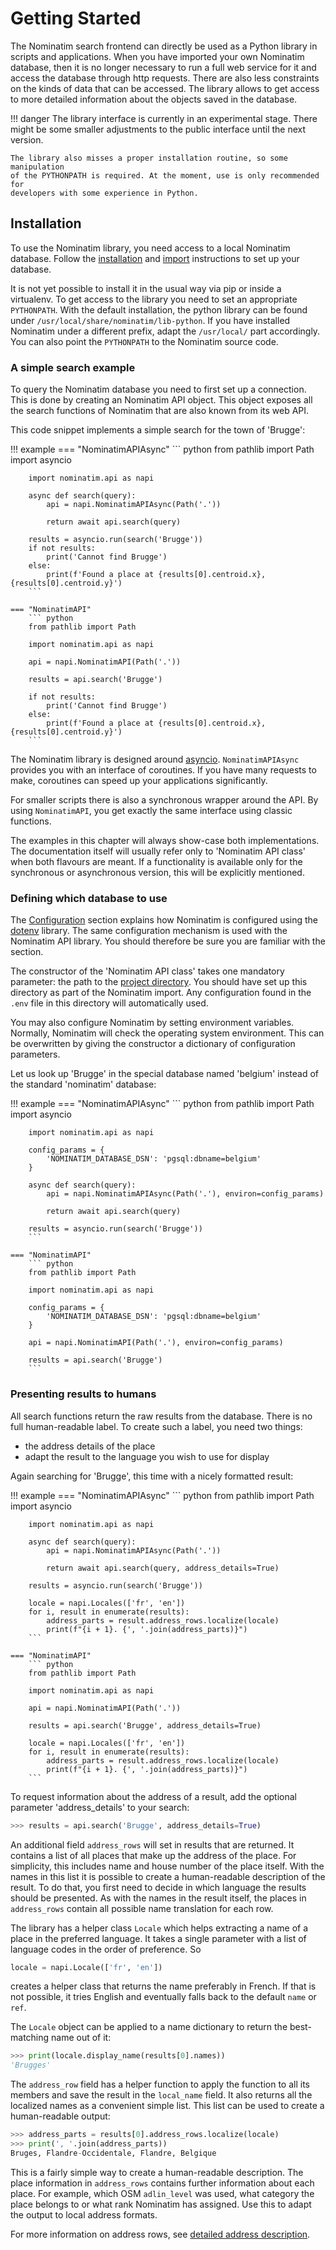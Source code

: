 # Getting Started

The Nominatim search frontend can directly be used as a Python library in
scripts and applications. When you have imported your own Nominatim database,
then it is no longer necessary to run a full web service for it and access
the database through http requests. There are
also less constraints on the kinds of data that can be accessed. The library
allows to get access to more detailed information about the objects saved
in the database.

!!! danger
    The library interface is currently in an experimental stage. There might
    be some smaller adjustments to the public interface until the next version.

    The library also misses a proper installation routine, so some manipulation
    of the PYTHONPATH is required. At the moment, use is only recommended for
    developers with some experience in Python.

## Installation

To use the Nominatim library, you need access to a local Nominatim database.
Follow the [installation](../admin/Installation.md) and
[import](../admin/Import.md) instructions to set up your database.

It is not yet possible to install it in the usual way via pip or inside a
virtualenv. To get access to the library you need to set an appropriate
`PYTHONPATH`. With the default installation, the python library can be found
under `/usr/local/share/nominatim/lib-python`. If you have installed
Nominatim under a different prefix, adapt the `/usr/local/` part accordingly.
You can also point the `PYTHONPATH` to the Nominatim source code.

### A simple search example

To query the Nominatim database you need to first set up a connection. This
is done by creating an Nominatim API object. This object exposes all the
search functions of Nominatim that are also known from its web API.

This code snippet implements a simple search for the town of 'Brugge':

!!! example
    === "NominatimAPIAsync"
        ``` python
        from pathlib import Path
        import asyncio

        import nominatim.api as napi

        async def search(query):
            api = napi.NominatimAPIAsync(Path('.'))

            return await api.search(query)

        results = asyncio.run(search('Brugge'))
        if not results:
            print('Cannot find Brugge')
        else:
            print(f'Found a place at {results[0].centroid.x},{results[0].centroid.y}')
        ```

    === "NominatimAPI"
        ``` python
        from pathlib import Path

        import nominatim.api as napi

        api = napi.NominatimAPI(Path('.'))

        results = api.search('Brugge')

        if not results:
            print('Cannot find Brugge')
        else:
            print(f'Found a place at {results[0].centroid.x},{results[0].centroid.y}')
        ```

The Nominatim library is designed around
[asyncio](https://docs.python.org/3/library/asyncio.html). `NominatimAPIAsync`
provides you with an interface of coroutines.
If you have many requests to make, coroutines can speed up your applications
significantly.

For smaller scripts there is also a synchronous wrapper around the API. By
using `NominatimAPI`, you get exactly the same interface using classic functions.

The examples in this chapter will always show-case both
implementations. The documentation itself will usually refer only to
'Nominatim API class' when both flavours are meant. If a functionality is
available only for the synchronous or asynchronous version, this will be
explicitly mentioned.

### Defining which database to use

The [Configuration](../admin/Import.md#configuration-setup-in-env)
section explains how Nominatim is configured using the
[dotenv](https://github.com/theskumar/python-dotenv) library.
The same configuration mechanism is used with the
Nominatim API library. You should therefore be sure you are familiar with
the section.

The constructor of the 'Nominatim API class' takes one mandatory parameter:
the path to the [project directory](../admin/Import.md#creating-the-project-directory).
You should have set up this directory as part of the Nominatim import.
Any configuration found in the `.env` file in this directory will automatically
used.

You may also configure Nominatim by setting environment variables.
Normally, Nominatim will check the operating system environment. This can be
overwritten by giving the constructor a dictionary of configuration parameters.

Let us look up 'Brugge' in the special database named 'belgium' instead of the
standard 'nominatim' database:

!!! example
    === "NominatimAPIAsync"
        ``` python
        from pathlib import Path
        import asyncio

        import nominatim.api as napi

        config_params = {
            'NOMINATIM_DATABASE_DSN': 'pgsql:dbname=belgium'
        }

        async def search(query):
            api = napi.NominatimAPIAsync(Path('.'), environ=config_params)

            return await api.search(query)

        results = asyncio.run(search('Brugge'))
        ```

    === "NominatimAPI"
        ``` python
        from pathlib import Path

        import nominatim.api as napi

        config_params = {
            'NOMINATIM_DATABASE_DSN': 'pgsql:dbname=belgium'
        }

        api = napi.NominatimAPI(Path('.'), environ=config_params)

        results = api.search('Brugge')
        ```

### Presenting results to humans

All search functions return the raw results from the database. There is no
full human-readable label. To create such a label, you need two things:

* the address details of the place
* adapt the result to the language you wish to use for display

Again searching for 'Brugge', this time with a nicely formatted result:

!!! example
    === "NominatimAPIAsync"
        ``` python
        from pathlib import Path
        import asyncio

        import nominatim.api as napi

        async def search(query):
            api = napi.NominatimAPIAsync(Path('.'))

            return await api.search(query, address_details=True)

        results = asyncio.run(search('Brugge'))

        locale = napi.Locales(['fr', 'en'])
        for i, result in enumerate(results):
            address_parts = result.address_rows.localize(locale)
            print(f"{i + 1}. {', '.join(address_parts)}")
        ```

    === "NominatimAPI"
        ``` python
        from pathlib import Path

        import nominatim.api as napi

        api = napi.NominatimAPI(Path('.'))

        results = api.search('Brugge', address_details=True)

        locale = napi.Locales(['fr', 'en'])
        for i, result in enumerate(results):
            address_parts = result.address_rows.localize(locale)
            print(f"{i + 1}. {', '.join(address_parts)}")
        ```

To request information about the address of a result, add the optional
parameter 'address_details' to your search:

``` python
>>> results = api.search('Brugge', address_details=True)
```

An additional field `address_rows` will set in results that are returned.
It contains a list of all places that make up the address of the place. For
simplicity, this includes name and house number of the place itself. With
the names in this list it is possible to create a human-readable description
of the result. To do that, you first need to decide in which language the
results should be presented. As with the names in the result itself, the
places in `address_rows` contain all possible name translation for each row.

The library has a helper class `Locale` which helps extracting a name of a
place in the preferred language. It takes a single parameter with a list
of language codes in the order of preference. So

``` python
locale = napi.Locale(['fr', 'en'])
```

creates a helper class that returns the name preferably in French. If that is
not possible, it tries English and eventually falls back to the default `name`
or `ref`.

The `Locale` object can be applied to a name dictionary to return the best-matching
name out of it:

``` python
>>> print(locale.display_name(results[0].names))
'Brugges'
```

The `address_row` field has a helper function to apply the function to all
its members and save the result in the `local_name` field. It also returns
all the localized names as a convenient simple list. This list can be used
to create a human-readable output:

``` python
>>> address_parts = results[0].address_rows.localize(locale)
>>> print(', '.join(address_parts))
Bruges, Flandre-Occidentale, Flandre, Belgique
```

This is a fairly simple way to create a human-readable description. The
place information in `address_rows` contains further information about each
place. For example, which OSM `adlin_level` was used, what category the place
belongs to or what rank Nominatim has assigned. Use this to adapt the output
to local address formats.

For more information on address rows, see
[detailed address description](Result-Handling.md#detailed-address-description).
